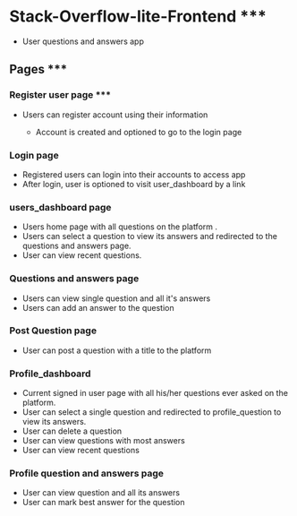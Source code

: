 # Stack-Overflow-lite-Frontend ***

* User questions and answers app

## Pages ***

### Register user page ***

* Users can register account using their information
  
  * Account is created and optioned to go to the login page

### Login page

* Registered users can login into their accounts to access app
* After login, user is optioned to visit user_dashboard by a link
  
### users_dashboard page

* Users home page with all questions on the platform .
* Users can select a question to view its answers and redirected to the questions and answers page.
* User can view recent questions.

### Questions and answers page

* Users can view single question and all it's answers
* Users can add an answer to the question

### Post Question page

* User can post a question with a title to the platform
  
### Profile_dashboard

* Current signed in user page with all his/her questions ever asked on the platform.
* User can select a single question and redirected to profile_question to view its answers.
* User can delete a question
* User can view questions with most answers
* User can view recent questions

### Profile question and answers page

* User can view question and all its answers
* User can mark best answer for the question